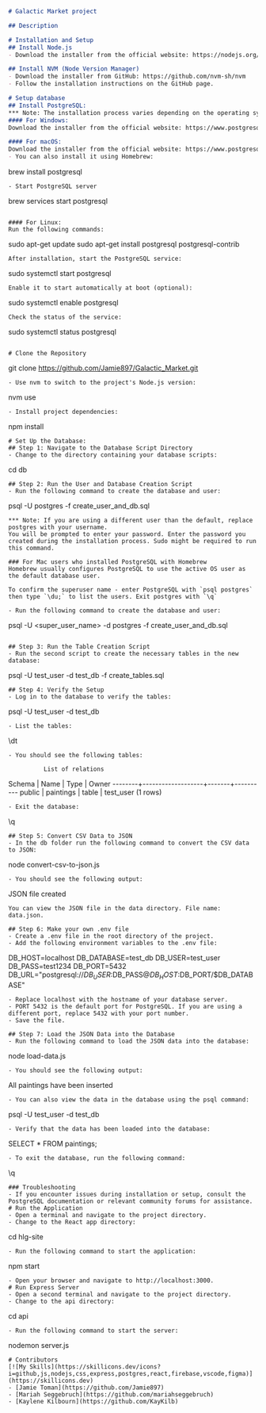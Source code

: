 ```markdown
# Galactic Market project

## Description

# Installation and Setup
## Install Node.js
- Download the installer from the official website: https://nodejs.org/en/download/

## Install NVM (Node Version Manager)
- Download the installer from GitHub: https://github.com/nvm-sh/nvm
- Follow the installation instructions on the GitHub page.

# Setup database
## Install PostgreSQL:
*** Note: The installation process varies depending on the operating system.
#### For Windows:
Download the installer from the official website: https://www.postgresql.org/download/windows/

#### For macOS:
Download the installer from the official website: https://www.postgresql.org/download/macosx/
- You can also install it using Homebrew:
```
brew install postgresql
```
- Start PostgreSQL server
```
brew services start postgresql
```

#### For Linux:
Run the following commands:
```
sudo apt-get update
sudo apt-get install postgresql postgresql-contrib
```
After installation, start the PostgreSQL service:
```
sudo systemctl start postgresql
```
Enable it to start automatically at boot (optional):
```
sudo systemctl enable postgresql
```
Check the status of the service:
```
sudo systemctl status postgresql
```

# Clone the Repository
```
git clone https://github.com/Jamie897/Galactic_Market.git
```
- Use nvm to switch to the project's Node.js version:
```
nvm use
```
- Install project dependencies:
```
npm install
```
# Set Up the Database:
## Step 1: Navigate to the Database Script Directory
- Change to the directory containing your database scripts:
```
cd db
```
## Step 2: Run the User and Database Creation Script
- Run the following command to create the database and user:
```
psql -U postgres -f create_user_and_db.sql
```
*** Note: If you are using a different user than the default, replace postgres with your username.
You will be prompted to enter your password. Enter the password you created during the installation process. Sudo might be required to run this command.

### For Mac users who installed PostgreSQL with Homebrew
Homebrew usually configures PostgreSQL to use the active OS user as the default database user.

To confirm the superuser name - enter PostgreSQL with `psql postgres` then type `\du;` to list the users. Exit postgres with `\q`

- Run the following command to create the database and user:
```
psql -U <super_user_name> -d postgres -f create_user_and_db.sql
```

## Step 3: Run the Table Creation Script
- Run the second script to create the necessary tables in the new database:
```
psql -U test_user -d test_db -f create_tables.sql
```
## Step 4: Verify the Setup
- Log in to the database to verify the tables:
```
psql -U test_user -d test_db
```
- List the tables:
```
\dt
```
- You should see the following tables:
```
              List of relations
 Schema |       Name        | Type  |  Owner
--------+-------------------+-------+----------
    public | paintings | table | test_user
    (1 rows)
```
- Exit the database:
```
\q
```
## Step 5: Convert CSV Data to JSON
- In the db folder run the following command to convert the CSV data to JSON:
```
node convert-csv-to-json.js
```
- You should see the following output:
```
JSON file created
```
You can view the JSON file in the data directory. File name: data.json.

## Step 6: Make your own .env file
- Create a .env file in the root directory of the project.
- Add the following environment variables to the .env file:
```
DB_HOST=localhost
DB_DATABASE=test_db
DB_USER=test_user
DB_PASS=test1234
DB_PORT=5432
DB_URL="postgresql://$DB_USER:$DB_PASS@$DB_HOST:$DB_PORT/$DB_DATABASE"
```
- Replace localhost with the hostname of your database server.
- PORT 5432 is the default port for PostgreSQL. If you are using a different port, replace 5432 with your port number.
- Save the file.

## Step 7: Load the JSON Data into the Database
- Run the following command to load the JSON data into the database:
```
node load-data.js
```
- You should see the following output:
```
All paintings have been inserted
```
- You can also view the data in the database using the psql command:
```
psql -U test_user -d test_db
```
- Verify that the data has been loaded into the database:
```
SELECT * FROM paintings;
```
- To exit the database, run the following command:
```
\q
```
### Troubleshooting
- If you encounter issues during installation or setup, consult the PostgreSQL documentation or relevant community forums for assistance.
# Run the Application
- Open a terminal and navigate to the project directory.
- Change to the React app directory:
```
cd hlg-site
```
- Run the following command to start the application:
```
npm start
```
- Open your browser and navigate to http://localhost:3000.
# Run Express Server
- Open a second terminal and navigate to the project directory.
- Change to the api directory:
```
cd api
```
- Run the following command to start the server:
```
nodemon server.js
```
# Contributors
[![My Skills](https://skillicons.dev/icons?i=github,js,nodejs,css,express,postgres,react,firebase,vscode,figma)](https://skillicons.dev)
- [Jamie Toman](https://github.com/Jamie897)
- [Mariah Seggebruch](https://github.com/mariahseggebruch)
- [Kaylene Kilbourn](https://github.com/KayKilb)
```